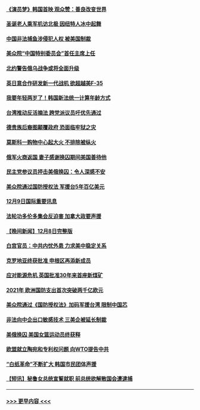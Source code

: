 #### [《演员梦》韩国首映 观众赞：善良改变世界](../pages/prog202/a103594550.md?t=12100401) 
#### [圣诞老人乘军机访北极 因纽特人冰中起舞](../pages/prog202/a103594509.md?t=12100401) 
#### [中国非法捕鱼涉侵犯人权 被美国制裁](../pages/prog202/a103594414.md?t=12100401) 
#### [美众院“中国特别委员会”首任主席上任](../pages/prog202/a103594380.md?t=12100401) 
#### [北约警告俄乌战争或将全面升级](../pages/prog202/a103594385.md?t=12100401) 
#### [英日意合作研发新一代战机 欲超越美F-35](../pages/prog202/a103594346.md?t=12100401) 
#### [我要年轻两岁了！韩国新法统一计算年龄方式](../pages/prog202/a103594309.md?t=12100401) 
#### [台湾推动反活摘法 跨党派议员吁优先通过](../pages/prog202/a103594310.md?t=12100401) 
#### [德贵族后裔图颠覆政府 恐面临牢狱之灾](../pages/prog202/a103594297.md?t=12100401) 
#### [莫斯科一购物中心起大火 不排除被纵火](../pages/prog202/a103594188.md?t=12100401) 
#### [俄军火商返国 妻子感谢换囚期间美国善待他](../pages/prog202/a103594185.md?t=12100401) 
#### [民主党参议员抨击美俄换囚：令人深感不安](../pages/prog202/a103594207.md?t=12100401) 
#### [美众院通过国防授权法 军援台5年百亿美元](../pages/prog202/a103594192.md?t=12100401) 
#### [12月9日国际重要讯息](../pages/prog202/a103594189.md?t=12100401) 
#### [法轮功多伦多集会反迫害 加拿大政要声援](../pages/prog202/a103594125.md?t=12100401) 
#### [【晚间新闻】12月8日完整版](../pages/prog202/a103593985.md?t=12100401) 
#### [白宫官员：中共内忧外患 力求美中稳定关系](../pages/prog202/a103593856.md?t=12100401) 
#### [克罗地亚终获批准 申根区再添新成员](../pages/prog202/a103593897.md?t=12100401) 
#### [应对能源危机 英国批准30年来首座新煤矿](../pages/prog202/a103593899.md?t=12100401) 
#### [2021年 欧洲国防支出首次突破两千亿欧元](../pages/prog202/a103593891.md?t=12100401) 
#### [美众院通过《国防授权法》加码军援台湾 限制中国芯](../pages/prog202/a103593838.md?t=12100401) 
#### [非法向中企出口敏感技术 三美企被延长制裁](../pages/prog202/a103593706.md?t=12100401) 
#### [美俄换囚 美国女篮运动员终获释](../pages/prog202/a103593751.md?t=12100401) 
#### [欧盟就立陶宛和专利权问题 向WTO提告中共](../pages/prog202/a103593720.md?t=12100401) 
#### [“白纸革命”不断扩大 韩国市民团体声援](../pages/prog202/a103593712.md?t=12100401) 
#### [【短讯】秘鲁女总统宣誓就职 前总统欲解散国会遭逮捕](../pages/prog202/a103593718.md?t=12100401) 

----
#### [ >>> 更早内容 <<< ](../indexes/prog202-earlier.md)
